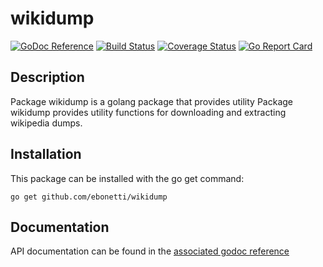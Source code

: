 wikidump
========

[![GoDoc Reference](https://godoc.org/github.com/ebonetti/wikidump?status.svg)](http://godoc.org/github.com/ebonetti/wikidump)
[![Build Status](https://travis-ci.org/ebonetti/wikidump.svg?branch=master)](https://travis-ci.org/ebonetti/wikidump)
[![Coverage Status](https://coveralls.io/repos/ebonetti/wikidump/badge.svg?branch=master)](https://coveralls.io/r/ebonetti/wikidump?branch=master)
[![Go Report Card](https://goreportcard.com/badge/github.com/ebonetti/wikidump)](https://goreportcard.com/report/github.com/ebonetti/wikidump)

Description
-----------

Package wikidump is a golang package that provides utility Package wikidump provides utility functions for downloading and extracting wikipedia dumps.

Installation
------------

This package can be installed with the go get command:

    go get github.com/ebonetti/wikidump

Documentation
-------------
API documentation can be found in the [associated godoc reference](https://godoc.org/github.com/ebonetti/wikidump)